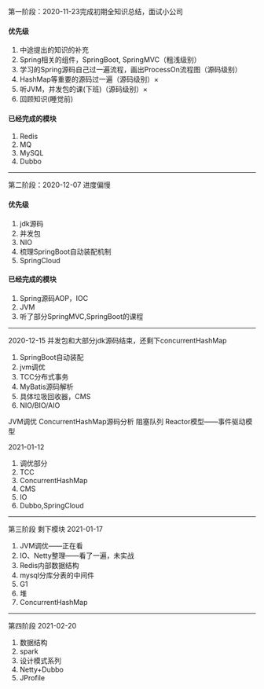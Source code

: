 第一阶段：2020-11-23完成初期全知识总结，面试小公司
#### 优先级
1. 中途提出的知识的补充
2. Spring相关的组件，SpringBoot, SpringMVC（粗浅级别）
3. 学习的Spring源码自己过一遍流程，画出ProcessOn流程图（源码级别）
4. HashMap等重要的源码过一遍（源码级别）×
5. 听JVM，并发包的课(下班)（源码级别）×
6. 回顾知识(睡觉前)

#### 已经完成的模块
1. Redis
2. MQ
3. MySQL
4. Dubbo

***
第二阶段：2020-12-07 进度偏慢
#### 优先级
1. jdk源码
2. 并发包
3. NIO
4. 梳理SpringBoot自动装配机制
5. SpringCloud
#### 已经完成的模块
1. Spring源码AOP，IOC
2. JVM
3. 听了部分SpringMVC,SpringBoot的课程
***
2020-12-15 并发包和大部分jdk源码结束，还剩下concurrentHashMap
1. SpringBoot自动装配
2. jvm调优
3. TCC分布式事务
4. MyBatis源码解析
5. 具体垃圾回收器，CMS
6. NIO/BIO/AIO

JVM调优
ConcurrentHashMap源码分析
阻塞队列
Reactor模型——事件驱动模型

2021-01-12
1. 调优部分
2. TCC
3. ConcurrentHashMap
4. CMS
5. IO
6. Dubbo,SpringCloud
***
第三阶段
剩下模块
2021-01-17
1. JVM调优——正在看
2. IO、Netty整理——看了一遍，未实战
3. Redis内部数据结构
4. mysql分库分表的中间件
5. G1
6. 堆
7. ConcurrentHashMap

***
第四阶段
2021-02-20
1. 数据结构
2. spark
3. 设计模式系列
4. Netty+Dubbo
5. JProfile